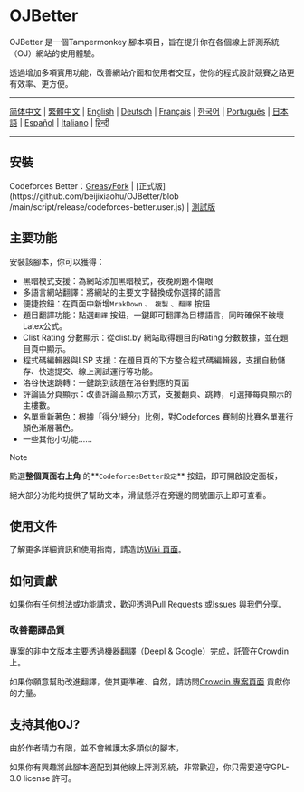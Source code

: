 # OJBetter

OJBetter 是一個Tampermonkey 腳本項目，旨在提升你在各個線上評測系統（OJ）網站的使用體驗。

透過增加多項實用功能，改善網站介面和使用者交互，使你的程式設計競賽之路更有效率、更方便。

***

[简体中文](https://github.com/beijixiaohu/OJBetter/blob/main/README.md) | [繁體中文](https://github.com/beijixiaohu/OJBetter/blob/main/i18n/zh-Hant/README.md) | [English](https://github.com/beijixiaohu/OJBetter/blob/main/i18n/en/README.md) | [Deutsch](https://github.com/beijixiaohu/OJBetter/blob/main/i18n/de/README.md) | [Français](https://github.com/beijixiaohu/OJBetter/blob/main/i18n/fr/README.md) | [한국어](https://github.com/beijixiaohu/OJBetter/blob/main/i18n/ko/README.md) | [Português](https://github.com/beijixiaohu/OJBetter/blob/main/i18n/pt/README.md) | [日本語](https://github.com/beijixiaohu/OJBetter/blob/main/i18n/ja/README.md) | [Español](https://github.com/beijixiaohu/OJBetter/blob/main/i18n/es/README.md) | [Italiano](https://github.com/beijixiaohu/OJBetter/blob/main/i18n/it/README.md) | [हिन्दी](https://github.com/beijixiaohu/OJBetter/blob/main/i18n/hi/README.md)

***

## 安裝

Codeforces Better：[GreasyFork](https://greasyfork.org/zh-CN/scripts/465777-codeforces-better) | [正式版](https\://github.com/beijixiaohu/OJBetter/blob /main/script/release/codeforces-better.user.js) | [測試版](https://github.com/beijixiaohu/OJBetter/blob/main/script/dev/codeforces-better.user.js)

## 主要功能

安裝該腳本，你可以獲得：

- 黑暗模式支援：為網站添加黑暗模式，夜晚刷題不傷眼
- 多語言網站翻譯：將網站的主要文字替換成你選擇的語言
- 便捷按鈕：在頁面中新增`MrakDown` 、 `複製` 、`翻譯` 按鈕
- 題目翻譯功能：點選`翻譯` 按鈕，一鍵即可翻譯為目標語言，同時確保不破壞Latex公式。
- Clist Rating 分數顯示：從clist.by 網站取得題目的Rating 分數數據，並在題目頁中顯示。
- 程式碼編輯器與LSP 支援：在題目頁的下方整合程式碼編輯器，支援自動儲存、快速提交、線上測試運行等功能。
- 洛谷快速跳轉：一鍵跳到該題在洛谷對應的頁面
- 評論區分頁顯示：改善評論區顯示方式，支援翻頁、跳轉，可選擇每頁顯示的主樓數。
- 名單重新著色：根據「得分/總分」比例，對Codeforces 賽制的比賽名單進行顏色漸層著色。
- 一些其他小功能……

> [!NOTE]
>
> 點選**整個頁面右上角** 的\*\*`CodeforcesBetter設定`\*\* 按鈕，即可開啟設定面板，
>
> 絕大部分功能均提供了幫助文本，滑鼠懸浮在旁邊的問號圖示上即可查看。

## 使用文件

了解更多詳細資訊和使用指南，請造訪[Wiki 頁面](https://github.com/beijixiaohu/OJBetter/wiki)。

## 如何貢獻

如果你有任何想法或功能請求，歡迎透過Pull Requests 或Issues 與我們分享。

### 改善翻譯品質

專案的非中文版本主要透過機器翻譯（Deepl & Google）完成，託管在Crowdin 上。

如果你願意幫助改進翻譯，使其更準確、自然，請訪問[Crowdin 專案頁面](https://zh.crowdin.com/project/codeforcesbetter) 貢獻你的力量。

## 支持其他OJ?

由於作者精力有限，並不會維護太多類似的腳本，

如果你有興趣將此腳本適配到其他線上評測系統，非常歡迎，你只需要遵守GPL-3.0 license 許可。
